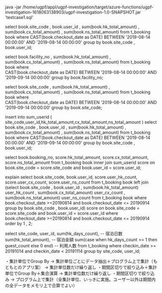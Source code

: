 java -jar /home/ugpf/appl/ugpf-investigation/target/azure-functions/ugpf-investigation-1618063138903/ugpf-investigation-1.0-SNAPSHOT.jar 'testcase1.sql'


select
    book.site_code
     , book.user_id
     , sum(book.hk_total_amount)
     , sum(book.cx_total_amount)
     , sum(book.ns_total_amount)
from
    t_booking book
where
    CAST(book.checkout_date as DATE) BETWEEN '2019-08-14 00:00:00' AND '2019-08-14 00:00:00'
group by
    book.site_code
        , book.user_id;
  
 select book.facility_no
  , sum(book.hk_total_amount)
  , sum(book.cx_total_amount)
  , sum(book.ns_total_amount)
from t_booking book 
where  
CAST(book.checkout_date as DATE) BETWEEN '2019-08-14 00:00:00' AND ’2019-09-14 00:00:00’
group by
  book.facility_no;


select book.site_code
  , sum(book.hk_total_amount)
  , sum(book.cx_total_amount)
  , sum(book.ns_total_amount)
from t_booking book
where  
CAST(book.checkout_date as DATE) BETWEEN '2019-08-14 00:00:00' AND ’2019-09-14 00:00:00’
group by
  book.site_code;




insert into sum_userid (
    site_code,user_id,hk_total_amount,cx_total_amount,ns_total_amount
)
select   book.site_code
     , book.user_id
     , sum(book.hk_total_amount)
     , sum(book.cx_total_amount)
     , sum(book.ns_total_amount)
from
    t_booking book
where CAST(book.checkout_date as DATE) BETWEEN '2019-08-14 00:00:00' AND '2019-09-14 00:00:00'
group by
    book.site_code
       , book.user_id;

select book.booking_no,
       score.hk_total_amount,
       score.cx_total_amount,
       score.ns_total_amount
from
    t_booking book
inner join
    sum_userid score
    on book.site_code = score.site_code
    and book.user_id = score.user_id;







explain select book.site_code, 
book.user_id,
score.user_hk_count, 
score.user_cx_count, 
score.user_ns_count
from 
t_booking book
left join 
(select
  book.site_code
  , book.user_id
  , sum(book.hk_total_amount) user_hk_count
  , sum(book.cx_total_amount) user_cx_count
  , sum(book.ns_total_amount) user_ns_count
from
  t_booking book 
where book.checkout_date >=20190814 and book.checkout_date <= 20190914
group by
  book.site_code
  , book.user_id) score
  on book.site_code = score.site_code
  and book.user_id = score.user_id
where book.checkout_date >=20190814 and book.checkout_date <= 20190914
order by
  1
  , 2;



select
  site_code,
  user_id,
  sum(hk_days_count),  -- 宿泊日数
  sum(hk_total_amount),  -- 宿泊金額
  sum(case when hk_days_count >= 1 then guest_count else 0 end)  -- 利用人数
from
  t_booking
where
  checkin_date >= 20191014 and checkin_date < 20191114
group by
  site_code,
  user_id;



・集計単位でGroup By → 集計単位ごとにデータ抽出＋プログラム上で集計（もともとのアプリ案） → 集計単位数だけ繰り返し
・期間区切りで絞り込み＋集計単位でGroup By＋集合演算 → 集計単位数だけ繰り返し
・期間区切りで絞り込み → プログラム上で集計（全集計単位、いっきに実施。ユーザー以外は期間内の全データをメモリ上で合算でよい）
